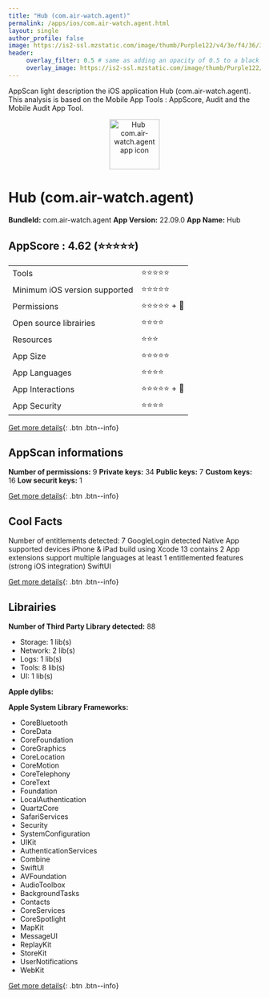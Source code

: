 ```yaml
---
title: "Hub (com.air-watch.agent)"
permalink: /apps/ios/com.air-watch.agent.html
layout: single
author_profile: false
image: https://is2-ssl.mzstatic.com/image/thumb/Purple122/v4/3e/f4/36/3ef436e3-62c4-bbd2-4107-58ecd87f940c/AppIcon-0-1x_U007emarketing-0-10-0-0-0-GLES2_U002c0-85-220-0.png/512x512bb.jpg
header: 
     overlay_filter: 0.5 # same as adding an opacity of 0.5 to a black background
     overlay_image: https://is2-ssl.mzstatic.com/image/thumb/Purple122/v4/3e/f4/36/3ef436e3-62c4-bbd2-4107-58ecd87f940c/AppIcon-0-1x_U007emarketing-0-10-0-0-0-GLES2_U002c0-85-220-0.png/512x512bb.jpg
---
```

AppScan light description the iOS application Hub (com.air-watch.agent). This analysis is based on the Mobile App Tools : AppScore, Audit and the Mobile Audit App Tool.

  
  
<div style="text-align: center;"><img src="https://is2-ssl.mzstatic.com/image/thumb/Purple122/v4/3e/f4/36/3ef436e3-62c4-bbd2-4107-58ecd87f940c/AppIcon-0-1x_U007emarketing-0-10-0-0-0-GLES2_U002c0-85-220-0.png/512x512bb.jpg" width="100" height="100" alt="Hub com.air-watch.agent app icon"></div>  
  
# Hub (com.air-watch.agent)

**BundleId:** com.air-watch.agent
**App Version:** 22.09.0
**App Name:** Hub


## AppScore : 4.62 (⭐️⭐️⭐️⭐️⭐️) 

<table>
<tr><td> Tools </td><td> ⭐️⭐️⭐️⭐️⭐️ </td></tr>
<tr><td> Minimum iOS version supported </td><td> ⭐️⭐️⭐️⭐️⭐️ </td></tr>
<tr><td> Permissions </td><td> ⭐️⭐️⭐️⭐️⭐️ + 🌟 </td></tr>
<tr><td> Open source librairies </td><td> ⭐️⭐️⭐️⭐️ </td></tr>
<tr><td> Resources </td><td> ⭐️⭐️⭐️ </td></tr>
<tr><td> App Size </td><td> ⭐️⭐️⭐️⭐️⭐️ </td></tr>
<tr><td> App Languages </td><td> ⭐️⭐️⭐️⭐️ </td></tr>
<tr><td> App Interactions </td><td> ⭐️⭐️⭐️⭐️⭐️ + 🌟 </td></tr>
<tr><td> App Security </td><td> ⭐️⭐️⭐️⭐️ </td></tr>
</table>

[Get more details](/pricing.html){: .btn .btn--info}  
  
## AppScan informations 

**Number of permissions:** 9
**Private keys:** 34
**Public keys:** 7
**Custom keys:** 16
**Low securit keys:** 1
  
[Get more details](/pricing.html){: .btn .btn--info}

## Cool Facts

Number of entitlements detected: 7
GoogleLogin detected
Native App
supported devices iPhone & iPad
build using Xcode 13
contains 2 App extensions
support multiple languages
at least 1 entitlemented features (strong iOS integration)
SwiftUI
  
[Get more details](/pricing.html){: .btn .btn--info}

## Librairies 
**Number of Third Party Library detected:** 88
- Storage: 1 lib(s)
- Network: 2 lib(s)
- Logs: 1 lib(s)
- Tools: 8 lib(s)
- UI: 1 lib(s)

**Apple dylibs:**


**Apple System Library Frameworks:**
- CoreBluetooth
- CoreData
- CoreFoundation
- CoreGraphics
- CoreLocation
- CoreMotion
- CoreTelephony
- CoreText
- Foundation
- LocalAuthentication
- QuartzCore
- SafariServices
- Security
- SystemConfiguration
- UIKit
- AuthenticationServices
- Combine
- SwiftUI
- AVFoundation
- AudioToolbox
- BackgroundTasks
- Contacts
- CoreServices
- CoreSpotlight
- MapKit
- MessageUI
- ReplayKit
- StoreKit
- UserNotifications
- WebKit


  
[Get more details](/pricing.html){: .btn .btn--info}

